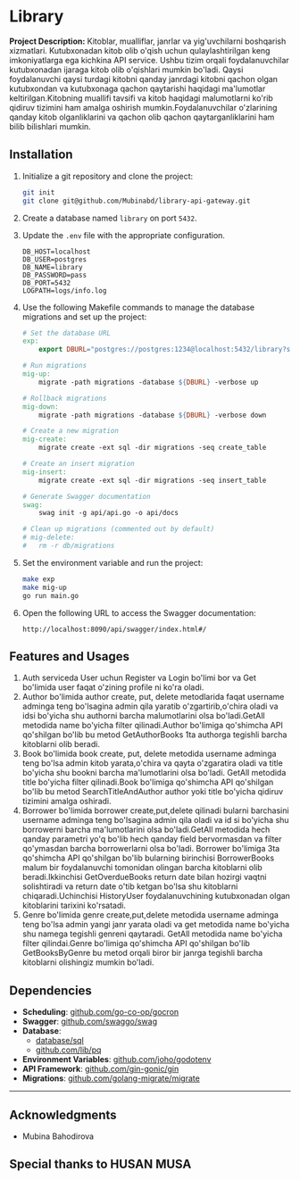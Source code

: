 # Library

**Project Description:**
Kitoblar, mualliflar, janrlar va yig'uvchilarni boshqarish xizmatlari.
Kutubxonadan kitob olib o'qish uchun qulaylashtirilgan keng imkoniyatlarga ega kichkina API service.
Ushbu tizim orqali foydalanuvchilar kutubxonadan ijaraga kitob olib o'qishlari mumkin bo'ladi.
Qaysi foydalanuvchi qaysi turdagi kitobni qanday janrdagi kitobni qachon olgan kutubxondan va kutubxonaga qachon qaytarishi
haqidagi ma'lumotlar keltirilgan.Kitobning muallifi tavsifi va kitob haqidagi malumotlarni ko'rib qidiruv tizimini
ham amalga oshirish mumkin.Foydalanuvchilar o'zlarining qanday kitob olganliklarini va qachon olib qachon 
qaytarganliklarini ham bilib bilishlari mumkin.

## Installation

1. Initialize a git repository and clone the project:
    ```sh
    git init
    git clone git@github.com/Mubinabd/library-api-gateway.git
    ```    
2. Create a database named `library` on port `5432`.
3. Update the `.env` file with the appropriate configuration.
   ```.env
   DB_HOST=localhost
   DB_USER=postgres
   DB_NAME=library
   DB_PASSWORD=pass
   DB_PORT=5432
   LOGPATH=logs/info.log
   ```

4. Use the following Makefile commands to manage the database migrations and set up the project:
    ```makefile
    # Set the database URL
    exp:
        export DBURL="postgres://postgres:1234@localhost:5432/library?sslmode=disable'"

    # Run migrations
    mig-up:
        migrate -path migrations -database ${DBURL} -verbose up

    # Rollback migrations
    mig-down:
        migrate -path migrations -database ${DBURL} -verbose down

    # Create a new migration
    mig-create:
        migrate create -ext sql -dir migrations -seq create_table

    # Create an insert migration
    mig-insert:
        migrate create -ext sql -dir migrations -seq insert_table

    # Generate Swagger documentation
    swag:
        swag init -g api/api.go -o api/docs

    # Clean up migrations (commented out by default)
    # mig-delete:
    #   rm -r db/migrations
    ```
5. Set the environment variable and run the project:
    ```sh
    make exp
    make mig-up
    go run main.go
    ```
6. Open the following URL to access the Swagger documentation:
    ```
    http://localhost:8090/api/swagger/index.html#/
    ```

## Features and Usages
1. Auth serviceda User uchun Register va Login bo'limi bor va Get bo'limida user faqat o'zining profile ni ko'ra oladi.
2. Author bo'limida author create, put, delete metodlarida faqat username adminga teng bo'lsagina admin qila yaratib 
o'zgartirib,o'chira oladi va idsi bo'yicha shu authorni barcha malumotlarini olsa bo'ladi.GetAll metodida name bo'yicha
filter qilinadi.Author bo'limiga qo'shimcha API qo'shilgan bo'lib bu metod GetAuthorBooks 1ta authorga tegishli barcha 
kitoblarni olib beradi.
3. Book bo'limida book create, put, delete metodida username adminga teng bo'lsa admin kitob yarata,o'chira va qayta 
o'zgaratira oladi va title bo'yicha shu bookni barcha ma'lumotlarini olsa bo'ladi. GetAll metodida title bo'yicha 
filter qilinadi.Book bo'limiga qo'shimcha API qo'shilgan bo'lib bu metod SearchTitleAndAuthor author yoki title 
bo'yicha qidiruv tizimini amalga oshiradi.
4. Borrower bo'limida borrower create,put,delete qilinadi bularni barchasini username adminga teng bo'lsagina admin qila
oladi va id si bo'yicha shu borrowerni barcha ma'lumotlarini olsa bo'ladi.GetAll metodida hech qanday parametri yo'q bo'lib 
hech qanday field bervormasdan va filter qo'ymasdan barcha borrowerlarni olsa bo'ladi. Borrower bo'limiga 3ta qo'shimcha 
API qo'shilgan bo'lib bularning birinchisi BorrowerBooks malum bir foydalanuvchi tomonidan olingan barcha kitoblarni 
olib beradi.Ikkinchisi GetOverdueBooks return date bilan hozirgi vaqtni solishtiradi va return date o'tib ketgan bo'lsa shu
kitoblarni chiqaradi.Uchinchisi HistoryUser foydalanuvchining kutubxonadan olgan kitoblarini tarixini ko'rsatadi.
5. Genre bo'limida genre create,put,delete metodida username adminga teng bo'lsa admin yangi janr yarata oladi va get metodida
name bo'yicha shu namega tegishli genreni qaytaradi. GetAll metodida name bo'yicha filter qilindai.Genre bo'limiga qo'shimcha 
API qo'shilgan bo'lib GetBooksByGenre bu metod orqali biror bir janrga tegishli barcha kitoblarni olishingiz mumkin bo'ladi.

## Dependencies

- **Scheduling**: [github.com/go-co-op/gocron](https://github.com/go-co-op/gocron)
- **Swagger**: [github.com/swaggo/swag](https://github.com/swaggo/swag)
- **Database**:
    - [database/sql](https://golang.org/pkg/database/sql/)
    - [github.com/lib/pq](https://github.com/lib/pq)
- **Environment Variables**: [github.com/joho/godotenv](https://github.com/joho/godotenv)
- **API Framework**: [github.com/gin-gonic/gin](https://github.com/gin-gonic/gin)
- **Migrations**: [github.com/golang-migrate/migrate](https://github.com/golang-migrate/migrate)
****
## Acknowledgments

- Mubina Bahodirova

## Special thanks to HUSAN MUSA